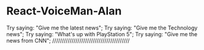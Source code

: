 # React-VoiceMan-Alan

Try saying: "Give me the latest news"; 
Try saying: "Give me the Technology news"; 
Try saying: "What's up with PlayStation 5"; 
Try saying: "Give me the news from CNN"; 
////////////////////////////////////////
